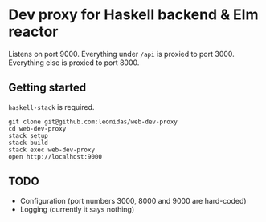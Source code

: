 # Dev proxy for Haskell backend & Elm reactor

Listens on port 9000. Everything under `/api` is proxied to port 3000. Everything else is proxied to port 8000.

## Getting started

`haskell-stack` is required.

    git clone git@github.com:leonidas/web-dev-proxy
    cd web-dev-proxy
    stack setup
    stack build
    stack exec web-dev-proxy
    open http://localhost:9000

## TODO

* Configuration (port numbers 3000, 8000 and 9000 are hard-coded)
* Logging (currently it says nothing)